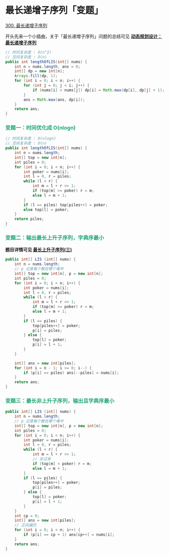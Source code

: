 # 最长递增子序列「变题」

[300. 最长递增子序列](https://leetcode.cn/problems/longest-increasing-subsequence/)



开头先来一个小插曲，关于「最长递增子序列」问题的总结可见 **[动态规划设计：最长递增子序列](./动态规划设计：最长递增子序列.html)**

```java
// 时间复杂度 : O(n^2)
// 空间复杂度 : O(n)
public int lengthOfLIS(int[] nums) {
    int n = nums.length, ans = 0;
    int[] dp = new int[n];
    Arrays.fill(dp, 1);
    for (int i = 0; i < n; i++) {
        for (int j = 0; j < i; j++) {
            if (nums[i] > nums[j]) dp[i] = Math.max(dp[i], dp[j] + 1);
        }
        ans = Math.max(ans, dp[i]);
    }
    return ans;
}
```

### <font color=#1FA774>变题一：时间优化成 O(nlogn)</font>

```java
// 时间复杂度 : O(nlogn)
// 空间复杂度 : O(n)
public int lengthOfLIS(int[] nums) {
    int n = nums.length;
    int[] top = new int[n];
    int piles = 0;
    for (int i = 0; i < n; i++) {
        int poker = nums[i];
        int l = 0, r = piles;
        while (l < r) {
            int m = l + r >> 1;
            if (top[m] >= poker) r = m;
            else l = m + 1;
        }
        if (l == piles) top[piles++] = poker;
        else top[l] = poker;
    }
    return piles;
}
```

### <font color=#1FA774>变题二：输出最长上升子序列，字典序最小</font>

**题目详情可见 [最长上升子序列(三)](https://www.nowcoder.com/practice/9cf027bf54714ad889d4f30ff0ae5481)**

```java
public int[] LIS (int[] nums) {
    int n = nums.length;
    // p 记录每个数在哪个堆中
    int[] top = new int[n], p = new int[n];
    int piles = 0;
    for (int i = 0; i < n; i++) {
        int poker = nums[i];
        int l = 0, r = piles;
        while (l < r) {
            int m = l + r >> 1;
            if (top[m] >= poker) r = m;
            else l = m + 1;
        }
        if (l == piles) {
            top[piles++] = poker;
            p[i] = piles;
        } else {
            top[l] = poker;
            p[i] = l + 1;
        }
    }

    int[] ans = new int[piles];
    for (int i = n - 1; i >= 0; i--) {
        if (p[i] == piles) ans[--piles] = nums[i];
    }
    return ans;
}
```

### <font color=#1FA774>变题三：最长非上升子序列，输出且字典序最小</font>

```java
public int[] LIS (int[] nums) {
    int n = nums.length;
    // p 记录每个数在哪个堆中
    int[] top = new int[n], p = new int[n];
    int piles = 0;
    for (int i = 0; i < n; i++) {
        int poker = nums[i];
        int l = 0, r = piles;
        while (l < r) {
            int m = l + r >> 1;
            // 反过来
            if (top[m] < poker) r = m;
            else l = m + 1;
        }
        if (l == piles) {
            top[piles++] = poker;
            p[i] = piles;
        } else {
            top[l] = poker;
            p[i] = l + 1;
        }
    }
    int cp = 0;
    int[] ans = new int[piles];
    // 正向遍历
    for (int i = 0; i < n; i++) {
        if (p[i] == cp + 1) ans[cp++] = nums[i];
    }
    return ans;
}
```

